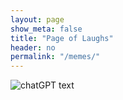 ```yaml
---
layout: page
show_meta: false
title: "Page of Laughs"
header: no
permalink: "/memes/"
---
```


<div class="row">
<div class="medium-4 columns"><img class="t60" src="{{ site.urlimg }}memes/chatGPT_dealership.png" alt="chatGPT text"></div>
<div class="medium-4 columns"></div>
<div class="medium-4 columns"></div>
</div>